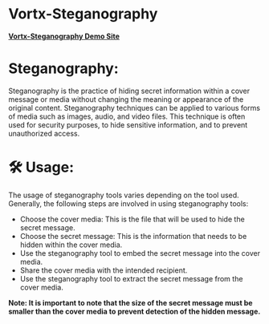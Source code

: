 # Vortx-Steganography
  
  <a href="https://vortexography.netlify.app" ><b>Vortx-Steganography Demo Site</b></a>
  
# Steganography:

 Steganography is the practice of hiding secret information within a cover message or media without changing the meaning or appearance of the original content. Steganography techniques can be applied to various forms of media such as images, audio, and video files. This technique is often used for security purposes, to hide sensitive information, and to prevent unauthorized access.

# 🛠️ Usage:
The usage of steganography tools varies depending on the tool used. Generally, the following steps are involved in using steganography tools:

- Choose the cover media: This is the file that will be used to hide the secret message.
- Choose the secret message: This is the information that needs to be hidden within the cover media.
- Use the steganography tool to embed the secret message into the cover media.
- Share the cover media with the intended recipient.
- Use the steganography tool to extract the secret message from the cover media.

<b>Note: It is important to note that the size of the secret message must be smaller than the cover media to prevent detection of the hidden message.</b>
